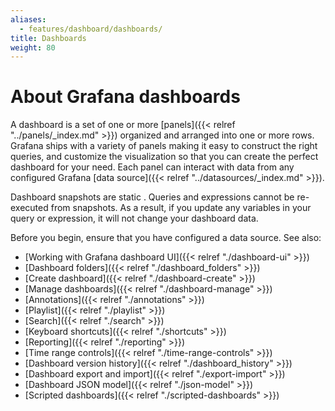```yaml
---
aliases:
  - features/dashboard/dashboards/
title: Dashboards
weight: 80
---
```


# About Grafana dashboards

A dashboard is a set of one or more [panels]({{< relref "../panels/_index.md" >}}) organized and arranged into one or more rows. Grafana ships with a variety of panels making it easy to construct the right queries, and customize the visualization so that you can create the perfect dashboard for your need. Each panel can interact with data from any configured Grafana [data source]({{< relref "../datasources/_index.md" >}}).

Dashboard snapshots are static . Queries and expressions cannot be re-executed from snapshots. As a result, if you update any variables in your query or expression, it will not change your dashboard data.

Before you begin, ensure that you have configured a data source. See also:

- [Working with Grafana dashboard UI]({{< relref "./dashboard-ui" >}})
- [Dashboard folders]({{< relref "./dashboard_folders" >}})
- [Create dashboard]({{< relref "./dashboard-create" >}})
- [Manage dashboards]({{< relref "./dashboard-manage" >}})
- [Annotations]({{< relref "./annotations" >}})
- [Playlist]({{< relref "./playlist" >}})
- [Search]({{< relref "./search" >}})
- [Keyboard shortcuts]({{< relref "./shortcuts" >}})
- [Reporting]({{< relref "./reporting" >}})
- [Time range controls]({{< relref "./time-range-controls" >}})
- [Dashboard version history]({{< relref "./dashboard_history" >}})
- [Dashboard export and import]({{< relref "./export-import" >}})
- [Dashboard JSON model]({{< relref "./json-model" >}})
- [Scripted dashboards]({{< relref "./scripted-dashboards" >}})
